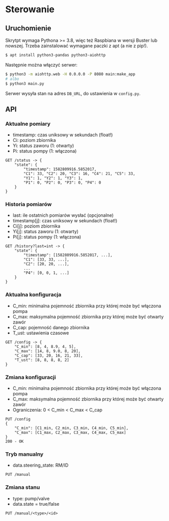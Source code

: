 # Sterowanie

## Uruchomienie

Skrytpt wymaga Pythona >= 3.8, więc też Raspbiana w wersji Buster lub nowszej.
Trzeba zainstalować wymagane paczki z apt (a nie z pip!).

```bash
$ apt install python3-pandas python3-aiohttp
```

Następnie można włączyć serwer:

```bash
$ python3 -m aiohttp.web -H 0.0.0.0 -P 8080 main:make_app
# albo
$ python3 main.py
```

Serwer wysyła stan na adres `DB_URL`, do ustawienia w `config.py`.

## API

### Aktualne pomiary

- timestamp: czas uniksowy w sekundach (float!)
- Ci: poziom zbiornika
- Yi: status zaworu (1: otwarty)
- Pi: status pompy (1: włączona)

```
GET /status -> {
    "state": {
        "timestamp": 1582809916.5852017,
        "C1": 33, "C2": 20, "C3": 16, "C4": 21, "C5": 33,
        "Y1": 1, "Y2": 1, "Y3": 1,
        "P1": 0, "P2": 0, "P3": 0, "P4": 0
    }
}
```

### Historia pomiarów

- last: ile ostatnich pomiarów wysłać (opcjonalne)
- timestamp[j]: czas uniksowy w sekundach (float!)
- Ci[j]: poziom zbiornika
- Yi[j]: status zaworu (1: otwarty)
- Pi[j]: status pompy (1: włączona)

```
GET /history?last=int -> {
    "state": {
        "timestamp": [1582809916.5852017, ...],
        "C1": [33, 33, ...],
        "C2": [20, 20, ...],
        ...
        "P4": [0, 0, 1, ...]
    }
}
```

### Aktualna konfiguracja

- C_min: minimalna pojemność zbiornika przy której może być włączona pompa
- C_max: maksymalna pojemność zbiornika przy której może być otwarty zawór
- C_cap: pojemność danego zbiornika
- T_ust: ustawienia czasowe

```
GET /config -> {
    "C_min": [8, 4, 8.9, 4, 5],
    "C_max": [14, 8, 9.0, 8, 20],
    "C_cap": [33, 20, 16, 21, 33],
    "T_ust": [8, 8, 8, 8, 2]
}
```

### Zmiana konfiguracji

- C_min: minimalna pojemność zbiornika przy której może być włączona pompa
- C_max: maksymalna pojemność zbiornika przy której może być otwarty zawór
- Ograniczenia: 0 < C_min < C_max < C_cap

```
PUT /config
{
    "C_min": [C1_min, C2_min, C3_min, C4_min, C5_min],
    "C_max": [C1_max, C2_max, C3_max, C4_max, C5_max]
}
200 - OK
```

### Tryb manualny

- data.steering_state: RM/ID

```
PUT /manual
```

### Zmiana stanu

- type: pump/valve
- data.state = true/false

```
PUT /manual/<type>/<id>
```
